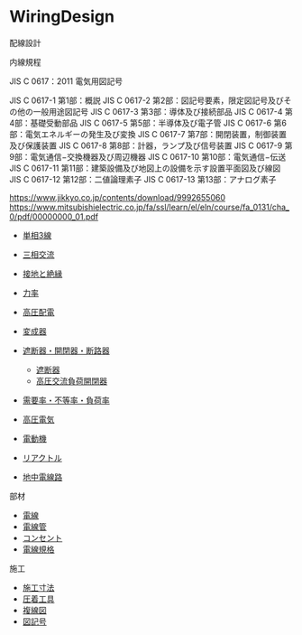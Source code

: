 # WiringDesign
配線設計

内線規程


JIS C 0617：2011 電気用図記号

JIS C 0617-1 第1部：概説 
JIS C 0617-2 第2部：図記号要素，限定図記号及びその他の一般用途図記号 
JIS C 0617-3 第3部：導体及び接続部品 
JIS C 0617-4 第4部：基礎受動部品 
JIS C 0617-5 第5部：半導体及び電子管 
JIS C 0617-6 第6部：電気エネルギーの発生及び変換 
JIS C 0617-7 第7部：開閉装置，制御装置及び保護装置 
JIS C 0617-8 第8部：計器，ランプ及び信号装置 
JIS C 0617-9 第9部：電気通信−交換機器及び周辺機器 
JIS C 0617-10 第10部：電気通信−伝送 
JIS C 0617-11 第11部：建築設備及び地図上の設備を示す設置平面図及び線図 
JIS C 0617-12 第12部：二値論理素子 
JIS C 0617-13 第13部：アナログ素子 

https://www.jikkyo.co.jp/contents/download/9992655060
https://www.mitsubishielectric.co.jp/fa/ssl/learn/el/eln/course/fa_0131/cha_0/pdf/00000000_01.pdf

- [単相3線](1-Phase3-WireAC.md)
- [三相交流](3-PhaseAC.md)
- [接地と絶縁](GroundingAndIsolation.md)
- [力率](PowerFactor.md)
- [高圧配電](HighVoltageDistribution.md)
- [変成器](VoltageCurrentTransfomer.md)
- [遮断器・開閉器・断路器](BreakerSwitchDisconnect.md)
  - [遮断器](CircuitBreaker.md)
  - [高圧交流負荷開閉器](LoadBreakSwitch.md)
- [需要率・不等率・負荷率](DemandFactor.md)
- [高圧電気](HighVoltage.md)
- [電動機](Motor.md)
- [リアクトル](Reactor.md)

- [地中電線路](UndergroundPowerLines.md)

部材
- [電線](Wire.md)
- [電線管](ElectricalConduit.md)
- [コンセント](Receptacle.md)
- [電線規格](SQ_AWG.md)

施工
- [施工寸法](ConstructionDimensions.md)
- [圧着工具](Crimper.md)
- [複線図](MultiConnectionDiagram.md)
- [図記号](./ElectricSymbol/ReadMe.md)


